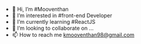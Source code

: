 - 👋 Hi, I’m #Mooventhan
- 👀 I’m interested in #front-end Developer
- 🌱 I’m currently learning #ReactJS
- 💞️ I’m looking to collaborate on ...
- 📫 How to reach me kmooventhan98@gmail.com

<!---
kmooventhan98/kmooventhan98 is a ✨ special ✨ repository because its `README.md` (this file) appears on your GitHub profile.
You can click the Preview link to take a look at your changes.
--->

